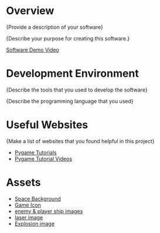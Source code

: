 # Overview

{Provide a description of your software}

{Describe your purpose for creating this software.}

[Software Demo Video](http://youtube.link.goes.here)

# Development Environment

{Describe the tools that you used to develop the software}

{Describe the programming language that you used}

# Useful Websites

{Make a list of websites that you found helpful in this project}
* [Pygame Tutorials](https://www.pygame.org/wiki/tutorials)
* [Pygame Tutorial Videos](https://www.youtube.com/playlist?list=PLhTjy8cBISEo3SzET7Fc3-b4miKWp41yX)

# Assets

* [Space Background](https://www.freepik.com/free-vector/hand-painted-watercolor-galaxy-background_14237502.htm#query=watercolor%20galaxy&position=3&from_view=keyword&track=ais)
* [Game Icon](https://www.freepik.com/free-icon/alien_696412.htm#query=alien%20symbol&position=2&from_view=keyword&track=ais)
* [enemy & player ship images](https://www.flaticon.com/search?word=space%20invaders)
* [laser image](https://www.flaticon.com/search?word=laser)
* [Explosion image](https://www.flaticon.com/search?word=blast)